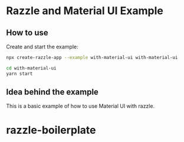 # Razzle and Material UI Example

## How to use

<!-- START install generated instructions please keep comment here to allow auto update -->
<!-- DON'T EDIT THIS SECTION, INSTEAD RE-RUN yarn update-examples TO UPDATE -->Create and start the example:

```bash
npx create-razzle-app --example with-material-ui with-material-ui

cd with-material-ui
yarn start
```
<!-- END install generated instructions please keep comment here to allow auto update -->

## Idea behind the example
This is a basic example of how to use Material UI with razzle.
# razzle-boilerplate
